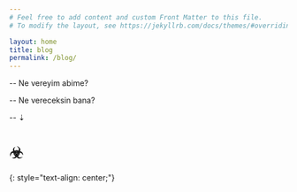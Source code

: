 ```yaml
---
# Feel free to add content and custom Front Matter to this file.
# To modify the layout, see https://jekyllrb.com/docs/themes/#overriding-theme-defaults

layout: home
title: blog
permalink: /blog/
---
```


-- Ne vereyim abime?

-- Ne vereceksin bana?

-- ⇣

# ☣
{: style="text-align: center;"}
